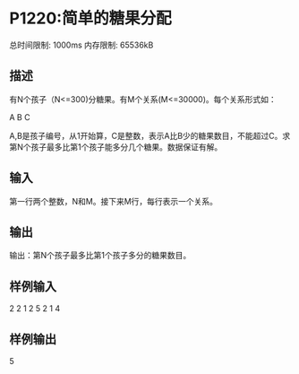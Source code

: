 # P1220:简单的糖果分配

总时间限制: 1000ms 内存限制: 65536kB
## 描述
有N个孩子（N<=300)分糖果。有M个关系(M<=30000)。每个关系形式如：

A B C

A,B是孩子编号，从1开始算，C是整数，表示A比B少的糖果数目，不能超过C。求第N个孩子最多比第1个孩子能多分几个糖果。数据保证有解。

## 输入
第一行两个整数，N和M。接下来M行，每行表示一个关系。
## 输出
输出：第N个孩子最多比第1个孩子多分的糖果数目。
## 样例输入
2 2
1 2 5
2 1 4
## 样例输出
5